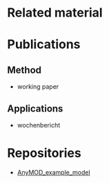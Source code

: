 # Related material

# Publications

## Method
- working paper

## Applications
- wochenbericht

# Repositories
- [AnyMOD\_example\_model](https://github.com/leonardgoeke/AnyMOD_example_model)
